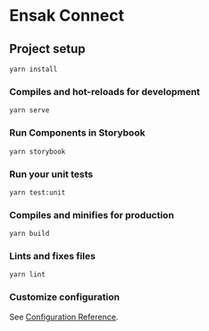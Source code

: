 # Ensak Connect

## Project setup
```
yarn install
```

### Compiles and hot-reloads for development
```
yarn serve
```
### Run Components in Storybook
```
yarn storybook
```

### Run your unit tests
```
yarn test:unit
```

### Compiles and minifies for production
```
yarn build
```

### Lints and fixes files
```
yarn lint
```

### Customize configuration
See [Configuration Reference](https://cli.vuejs.org/config/).
